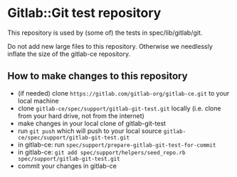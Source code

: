 # Gitlab::Git test repository

This repository is used by (some of) the tests in spec/lib/gitlab/git.

Do not add new large files to this repository. Otherwise we needlessly
inflate the size of the gitlab-ce repository.

## How to make changes to this repository

- (if needed) clone `https://gitlab.com/gitlab-org/gitlab-ce.git` to your local machine
- clone `gitlab-ce/spec/support/gitlab-git-test.git` locally (i.e. clone from your hard drive, not from the internet)
- make changes in your local clone of gitlab-git-test
- run `git push` which will push to your local source `gitlab-ce/spec/support/gitlab-git-test.git`
- in gitlab-ce: run `spec/support/prepare-gitlab-git-test-for-commit`
- in gitlab-ce: `git add spec/support/helpers/seed_repo.rb spec/support/gitlab-git-test.git`
- commit your changes in gitlab-ce
